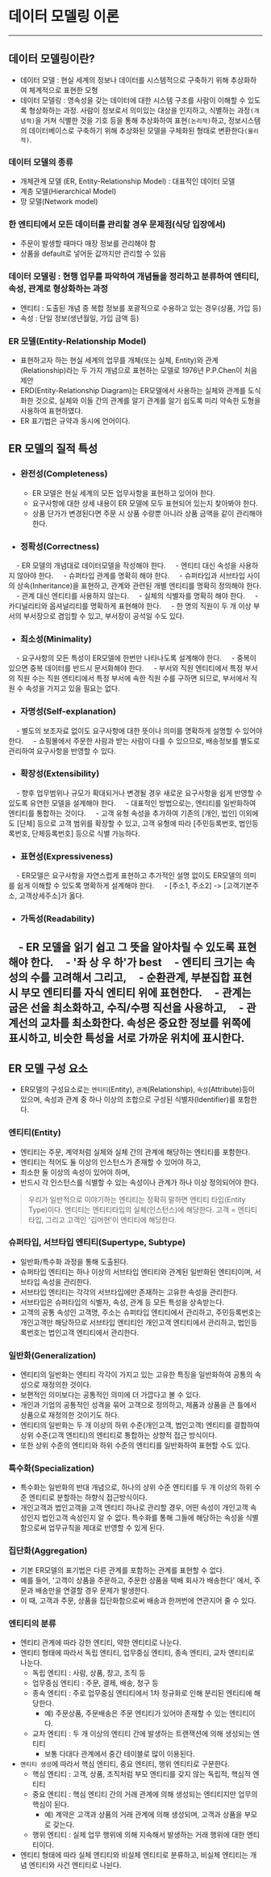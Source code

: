 # 데이터 모델링 이론
---
## 데이터 모델링이란?
- 데이터 모델 : 현실 세계의 정보나 데이터를 시스템적으로 구축하기 위해 추상화하여 체계적으로 표현한 모형
- 데이터 모델링 : 영속성을 갖는 데이터에 대한 시스템 구조를 사람이 이해할 수 있도록 형상화하는 과정.
사람이 정보로서 의미있는 대상을 인지하고, 식별하는 과정`(개념적)`을 거쳐 식별한 것을 기호 등을 통해 추상화하여 표현`(논리적)`하고, 정보시스템의 데이터베이스로 구축하기 위해 추상화된 모델을 구체화된 형태로 변환한다`(물리적)`.

### 데이터 모델의 종류
- 개체관계 모델 (ER, Entity-Relationship Model) : 대표적인 데이터 모델
- 계층 모델(Hierarchical Model)
- 망 모델(Network model)

### 한 엔티티에서 모든 데이터를 관리할 경우 문제점(식당 입장에서)
- 주문이 발생할 때마다 매장 정보를 관리해야 함
- 상품을 default로 넣어둔 값까지만 관리할 수 있음

### 데이터 모델링 : 현행 업무를 파악하여 개념들을 정리하고 분류하여 엔티티, 속성, 관계로 형상화하는 과정
- 엔티티 : 도출된 개념 중 복합 정보를 포괄적으로 수용하고 있는 경우(상품, 가입 등)
- 속성 : 단일 정보(생년월일, 가입 금액 등)

### ER 모델(Entity-Relationship Model)
- 표현하고자 하는 현실 세계의 업무를 개체(또는 실체, Entity)와 관계(Relationship)라는 두 가지 개념으로 표현하는 모델로 1976년 P.P.Chen이 처음 제안
- ERD(Entity-Relationship Diagram)는 ER모델에서 사용하는 실체와 관계를 도식화한 것으로, 실체와 이들 간의 관계를 알기 관계를 알기 쉽도록 미리 약속한 도형을 사용하여 표현하였다.
- ER 표기법은 규약과 동시에 언어이다.
## ER 모델의 질적 특성
* ### 완전성(Completeness)
    - ER 모델은 현실 세계의 모든 업무사항을 표현하고 있어야 한다.
    - 요구사항에 대한 상세 내용이 ER 모델에 모두 표현되어 있는지 찾아봐야 한다.
    - 상품 단가가 변경된다면 주문 시 상품 수량뿐 아니라 상품 금액을 같이 관리해야 한다.
* ### 정확성(Correctness)
    - ER 모델의 개념대로 데이터모델을 작성해야 한다.
    - 엔티티 대신 속성을 사용하지 않아야 한다.
    - 슈퍼타입 관계를 명확히 해야 한다.
    - 슈퍼타입과 서브타입 사이의 상속(Inheritance)을 표현하고, 관계와 관련된 개별 엔티티를 명확히 정의해야 한다.
    - 관계 대신 엔티티를 사용하지 않는다.
    - 실체의 식별자를 명확히 해야 한다.
    - 카디널리티와 옵셔널리티를 명확하게 표현해야 한다.
    - 한 명의 직원이 두 개 이상 부서의 부서장으로 겸임할 수 있고, 부서장이 공석일 수도 있다.
* ### 최소성(Minimality)
    - 요구사항의 모든 특성이 ER모델에 한번만 나타나도록 설계해야 한다.
    - 중복이 있으면 중복 데이터를 반드시 문서화해야 한다.
    - 부서와 직원 엔티티에서 특정 부서의 직원 수는 직원 엔티티에서 특정 부서에 속한 직원 수를 구하면 되므로, 부서에서 직원 수 속성을 가지고 있을 필요는 없다.
* ### 자명성(Self-explanation)
    - 별도의 보조자료 없이도 요구사항에 대한 뜻이나 의미를 명확하게 설명할 수 있어야 한다.
    - 쇼핑몰에서 주문한 사람과 받는 사람이 다를 수 있으므로, 배송정보를 별도로 관리하여 요구사항을 반영할 수 있다.
* ### 확장성(Extensibility)
    - 향후 업무범위나 규모가 확대되거나 변경될 경우 새로운 요구사항을 쉽게 반영할 수 있도록 유연한 모델을 설계해야 한다.
    - 대표적인 방법으로는, 엔티티를 일반화하여 엔티티를 통합하는 것이다.
    - 고객 유형 속성을 추가하여 기존의 [개인, 법인] 이외에도 [단체] 등으로 고객 범위를 확장할 수 있고, 고객 유형에 따라 [주민등록번호, 법인등록번호, 단체등록번호] 등으로 식별 가능하다.
* ### 표현성(Expressiveness)
    - ER모델은 요구사항을 자연스럽게 표현하고 추가적인 설명 없이도 ER모델의 의미를 쉽게 이해할 수 있도록 명확하게 설계해야 한다.
    - [주소1, 주소2] -> [고객기본주소, 고객상세주소]가 옳다.
* ### 가독성(Readability)
    - ER 모델을 읽기 쉽고 그 뜻을 알아차릴 수 있도록 표현해야 한다.
    - '좌 상 우 하'가 best
    - 엔티티 크기는 속성의 수를 고려해서 그리고,
    - 순환관계, 부분집합 표현 시 부모 엔티티를 자식 엔티티 위에 표현한다.
    - 관계는 굽은 선을 최소화하고, 수직/수평 직선을 사용하고,
    - 관계선의 교차를 최소화한다. 속성은 중요한 정보를 위쪽에 표시하고, 비슷한 특성을 서로 가까운 위치에 표시한다.
--- 
## ER 모델 구성 요소
- ER모델의 구성요소로는 `엔티티`(Entity), `관계`(Relationship), `속성`(Attribute)등이 있으며, 속성과 관계 중 하나 이상의 조합으로 구성된 식별자(Identifier)를 포함한다.
### 엔티티(Entity) 
- 엔티티는 주문, 계약처럼 실체와 실체 간의 관계에 해당하는 엔티티를 포함한다.
- 엔티티는 적어도 둘 이상의 인스턴스가 존재할 수 있어야 하고,
- 최소한 둘 이상의 속성이 있어야 하며,
- 반드시 각 인스턴스를 식별할 수 있는 속성이나 관계가 하나 이상 정의되어야 한다.

> 우리가 일반적으로 이야기하는 엔티티는 정확히 말하면 엔티티 타입(Entity Type)이다. 엔티티는 엔티티타입의 실체(인스턴스)에 해당한다. 
> 고객 = 엔티티 타입, 그리고 고객인 '김머현'이 엔티티에 해당한다.

### 슈퍼타입, 서브타입 엔티티(Supertype, Subtype)
- 일반화/특수화 과정을 통해 도출된다.
- 슈퍼타입 엔티티는 하나 이상의 서브타입 엔티티와 관계된 일반화된 엔티티이며, 서브타입 속성을 관리한다.
- 서브타입 엔티티는 각각의 서브타입에만 존재하는 고유한 속성을 관리한다.
- 서브타입은 슈퍼타입의 식별자, 속성, 관계 등 모든 특성을 상속받는다.
- 고객의 공통 속성인 고객명, 주소는 슈퍼타입 엔티티에서 관리하고, 주민등록번호는 개인고객만 해당하므로 서브타입 엔티티인 개인고객 엔티티에서 관리하고, 법인등록번호는 법인고객 엔티티에서 관리한다.
### 일반화(Generalization)
- 엔티티의 일반화는 엔티티 각각이 가지고 있는 고유한 특징을 일반화하여 공통의 속성으로 재정의한 것이다.
- 보편적인 의미보다는 공통적인 의미에 더 가깝다고 볼 수 있다.
- 개인과 기업의 공통적인 성격을 묶어 고객으로 정의하고, 제품과 상품을 큰 틀에서 상품으로 재정의한 것이기도 하다.
- 엔티티의 일반화는 두 개 이상의 하위 수준(개인고객, 법인고객) 엔티티를 결합하여 상위 수준(고객 엔티티)의 엔티티로 통합하는 상향적 접근 방식이다.
- 또한  상위 수준의 엔티티와 하위 수준의 엔티티를 일반화하여 표현할 수도 있다.

### 특수화(Specialization)
- 특수화는 일반화의 반대 개념으로, 하나의 상위 수준 엔티티를 두 개 이상의 하위 수준 엔티티로 분할하는 하향식 접근방식이다.
- 개인고객과 법인고객을 고객 엔티티 하나로 관리할 경우, 어떤 속성이 개인고객 속성인지 법인고객 속성인지 알 수 없다. 특수화를 통해 그들에 해당하는 속성을 식별함으로써 업무규칙을 제대로 반영할 수 있게 된다.

### 집단화(Aggregation)
- 기본 ER모델의 표기법은 다른 관계를 포함하는 관계를 표현할 수 없다.
- 예를 들어, '고객이 상품을 주문하고, 주문한 상품을 택배 회사가 배송한다' 에서, 주문과 배송만을 연결할 경우 문제가 발생한다.
- 이 때, 고객과 주문, 상품을 집단화함으로써 배송과 한꺼번에 연관지어 줄 수 있다.

### 엔티티의 분류
- 엔티티 관계에 따라 강한 엔티티, 약한 엔티티로 나눈다.
- 엔티티 형태에 따라서 독립 엔티티, 업무중심 엔티티, 종속 엔티티, 교차 엔티티로 나눈다.
	- 독립 엔티티 : 사람, 상품, 창고, 조직 등
	- 업무중심 엔티티 : 주문, 결제, 배송, 청구 등
	- 종속 엔티티 : 주로 업무중심 엔티티에서 1차 정규화로 인해 분리된 엔티티에 해당한다.
		- 예) 주문상품, 주문배송은 주문 엔티티가 있어야 존재할 수 있는 엔티티이다.
	- 교차 엔티티 : 두 개 이상의 엔티티 간에 발생하는 트랜잭션에 의해 생성되는 엔티티
		- 보통 다대다 관계에서 중간 테이블로 많이 이용된다.
- `엔티티 생성`에 따라서 핵심 엔티티, 중요 엔티티, 행위 엔티티로 구분한다.
	- 핵심 엔티티 : 고객, 상품, 조직처럼 부모 엔티티를 갖지 않는 독립적, 핵심적 엔티티
	- 중요 엔티티 : 핵심 엔티티 간의 거래 관계에 의해 생성되는 엔티티지만 업무의 핵심이 된다.
		- 예) 계약은 고객과 상품의 거래 관계에 의해 생성되며, 고객과 상품을 부모로 갖는다.
	- 행위 엔티티 : 실제 업무 행위에 의해 지속해서 발생하는 거래 행위에 대한 엔티티이다.
- 엔티티 형태에 따라 실체 엔티티와 비실체 엔티티로 분류하고, 비실체 엔티티는 개념 엔티티와 사건 엔티티로 나뉜다.
